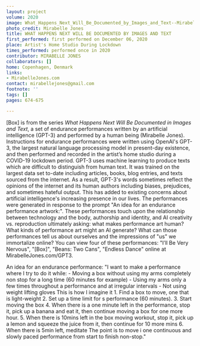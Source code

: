 ```yaml
---
layout: project
volume: 2020
image: What_Happens_Next_Will_Be_Documented_by_Images_and_Text--Mirabelle_Jones.jpg
photo_credit: Mirabelle Jones
title: WHAT HAPPENS NEXT WILL BE DOCUMENTED BY IMAGES AND TEXT
first_performed: first performed on December 06, 2020
place: Artist's Home Studio During Lockdown
times_performed: performed once in 2020
contributor: MIRABELLE JONES
collaborators: []
home: Copenhagen, Denmark
links:
- MirabelleJones.com
contact: mirabellejones@gmail.com
footnote: ''
tags: []
pages: 674-675

---
```


[Box] is from the series *What Happens Next Will Be Documented in Images and Text*, a set of endurance performances written by an artificial intelligence (GPT-3) and performed by a human being (Mirabelle Jones). Instructions for endurance performances were written using OpenAI's GPT-3, the largest natural language processing model in present-day existence, and then performed and recorded in the artist’s home studio during a COVID-19 lockdown period. GPT-3 uses machine learning to produce texts which are difficult to distinguish from human text. It was trained on the largest data set to-date including articles, books, blog entries, and texts sourced from the internet. As a result, GPT-3's words sometimes reflect the opinions of the internet and its human authors including biases, prejudices, and sometimes hateful output. This has added to existing concerns about artificial intelligence's increasing presence in our lives. The performances were generated in response to the prompt "An idea for an endurance performance artwork:". These performances touch upon the relationship between technology and the body, authorship and identity, and AI creativity vs. reproduction ultimately asking: what makes performance art human? What kinds of performance art might an AI generate? What can those performances tell us about ourselves and the impressions of "us" we immortalize online? You can view four of these performances: "I’ll Be Very Nervous", "[Box]", "Beans: Two Cans", "Endless Dance" online at MirabelleJones.com/GPT3. 

An idea for an endurance performance: 
"I want to make a performance where I try to do it while: - Moving a box without using my arms completely non stop for a long time (60 minutes for example) - Using my arms only a few times throughout a performance and at irregular intervals - Not using weight lifting gloves This is how I imagine it 1. Find a box to move, one that is light-weight 2. Set up a time limit for s performance (60 minutes). 3. Start moving the box 4. When there is a one minute left in the performance, stop it, pick up a banana and eat it, then continue moving a box for one more hour. 5. When there is 10mins left in the box moving workout, stop it, pick up a lemon and squeeze the juice from it, then continue for 10 more mins 6. When there is 5min left, meditate The point is to move i one continuous and slowly paced performance from start to finish non-stop."
